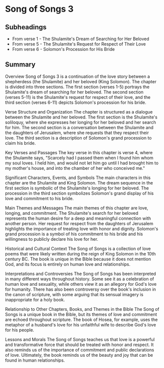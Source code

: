 # Song of Songs 3

## Subheadings

* From verse 1 - The Shulamite's Dream of Searching for Her Beloved
* From verse 5 - The Shulamite's Request for Respect of Their Love
* From verse 6 - Solomon's Procession for His Bride

## Summary

Overview
Song of Songs 3 is a continuation of the love story between a shepherdess (the Shulamite) and her beloved (King Solomon). The chapter is divided into three sections. The first section (verses 1-5) portrays the Shulamite's dream of searching for her beloved. The second section (verses 5-11) is the Shulamite's request for respect of their love, and the third section (verses 6-11) depicts Solomon's procession for his bride.

Verse Structure and Organization
The chapter is structured as a dialogue between the Shulamite and her beloved. The first section is the Shulamite's soliloquy, where she expresses her longing for her beloved and her search for him. The second section is a conversation between the Shulamite and the daughters of Jerusalem, where she requests that they respect their love. The third section is a description of Solomon's grand procession to claim his bride.

Key Verses and Passages
The key verse in this chapter is verse 4, where the Shulamite says, "Scarcely had I passed them when I found him whom my soul loves. I held him, and would not let him go until I had brought him to my mother's house, and into the chamber of her who conceived me."

Significant Characters, Events, and Symbols
The main characters in this chapter are the Shulamite and King Solomon. The dream sequence in the first section is symbolic of the Shulamite's longing for her beloved. The procession in the third section symbolizes Solomon's grand display of his love and commitment to his bride.

Main Themes and Messages
The main themes of this chapter are love, longing, and commitment. The Shulamite's search for her beloved represents the human desire for a deep and meaningful connection with another person. Her request for respect from the daughters of Jerusalem highlights the importance of treating love with honor and dignity. Solomon's grand procession is a symbol of his commitment to his bride and his willingness to publicly declare his love for her.

Historical and Cultural Context
The Song of Songs is a collection of love poems that were likely written during the reign of King Solomon in the 10th century BC. The book is unique in the Bible because it does not mention God, and its focus is entirely on human love and relationships.

Interpretations and Controversies
The Song of Songs has been interpreted in many different ways throughout history. Some see it as a celebration of human love and sexuality, while others view it as an allegory for God's love for humanity. There has also been controversy over the book's inclusion in the canon of scripture, with some arguing that its sensual imagery is inappropriate for a holy book.

Relationship to Other Chapters, Books, and Themes in the Bible
The Song of Songs is a unique book in the Bible, but its themes of love and commitment are echoed throughout scripture. The book of Hosea, for example, uses the metaphor of a husband's love for his unfaithful wife to describe God's love for his people.

Lessons and Morals
The Song of Songs teaches us that love is a powerful and transformative force that should be treated with honor and respect. It also reminds us of the importance of commitment and public declarations of love. Ultimately, the book reminds us of the beauty and joy that can be found in human relationships.